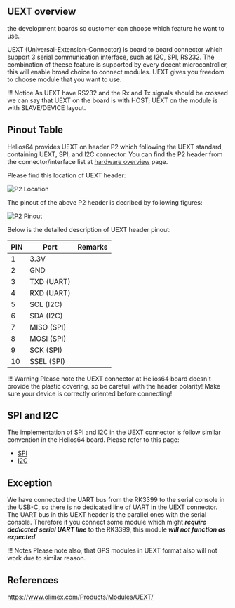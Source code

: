 ## UEXT overview
the development boards so customer can choose which feature he want to use.

UEXT (Universal-Extension-Connector) is board to board connector which support 3 serial communication interface, such as I2C, SPI, RS232.
The combination of theese feature is supported by every decent microcontroller, this will enable broad choice to connect modules.
UEXT gives you freedom to choose module that you want to use.

!!! Notice
        As UEXT have RS232 and the Rx and Tx signals should be crossed we can say that UEXT on the board is with HOST; UEXT on the module is with SLAVE/DEVICE layout.


## Pinout Table
Helios64 provides UEXT on header P2 which following the UEXT standard, containing UEXT, SPI, and I2C connector.
You can find the P2 header from the connector/interface list at [hardware overview](/helios64/hardware) page.

Please find this location of UEXT header:

![P2 Location](/helios64/img/uext/UEXT_zoom.jpg)

The pinout of the above P2 header is decribed by following figures:

![P2 Pinout](/helios64/img/uext/UEXT_pinout.png)

Below is the detailed description of UEXT header pinout:

| PIN | Port | Remarks |
|-----|------|-------------|
| 1 | 3.3V | |
| 2 | GND | |
| 3 | TXD (UART) | |
| 4 | RXD (UART) | |
| 5 | SCL (I2C) | |
| 6 | SDA (I2C) | |
| 7 | MISO (SPI) | |
| 8 | MOSI (SPI) | |
| 9 | SCK (SPI) | |
|10 | SSEL (SPI) | |

!!! Warning
       Please note the UEXT connector at Helios64 board doesn't provide the plastic covering, so be carefull with the header polarity!
Make sure your device is correctly oriented before connecting!

## SPI and I2C

The implementation of SPI and I2C in the UEXT connector is follow similar convention in the Helios64 board. Please refer to this page:

- [SPI](/helios64/hardware/)
- [I2C](/helios64/I2C/)


## Exception

We have connected the UART bus from the RK3399 to the serial console in the USB-C, so there is no dedicated line of UART in the UEXT connector.
The UART bus in this UEXT header is the parallel ones with the serial console.
Therefore if you connect some module which might ***require dedicated serial UART line*** to the RK3399, this module ***will not function as expected***.

!!! Notes
       Please note also, that GPS modules in UEXT format also will not work due to similar reason.

## References
https://www.olimex.com/Products/Modules/UEXT/
